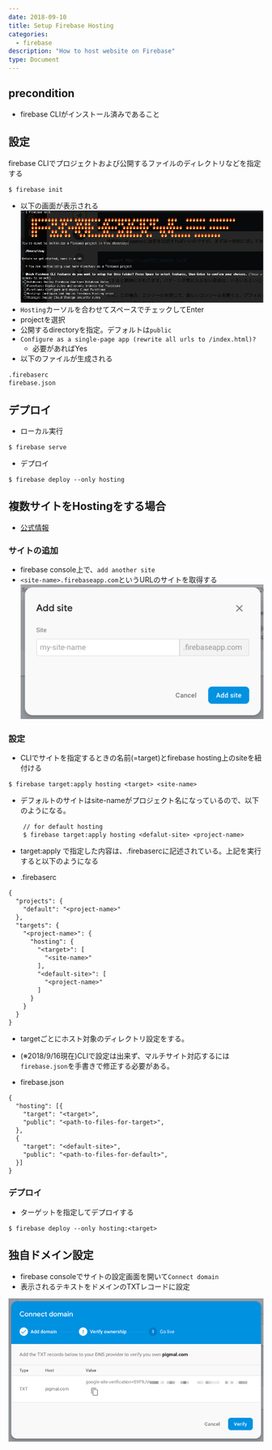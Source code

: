 ```yaml
---
date: 2018-09-10
title: Setup Firebase Hosting
categories:
  - firebase
description: "How to host website on Firebase"
type: Document
---
```


## precondition
- firebase CLIがインストール済みであること

## 設定
firebase CLIでプロジェクトおよび公開するファイルのディレクトリなどを指定する
```
$ firebase init
```
- 以下の画面が表示される
![Firebase CLI init](/images/post/firebase-cli-init.png)
- `Hosting`カーソルを合わせてスペースでチェックしてEnter
- projectを選択
- 公開するdirectoryを指定。デフォルトは`public`
- `Configure as a single-page app (rewrite all urls to /index.html)?`
  - 必要があればYes
- 以下のファイルが生成される

```
.firebaserc
firebase.json
```

## デプロイ
- ローカル実行
```
$ firebase serve
```
- デプロイ
```
$ firebase deploy --only hosting
```

## 複数サイトをHostingをする場合
- [公式情報](https://firebase.google.com/docs/hosting/multisites)

### サイトの追加
- firebase console上で、`add another site`
- `<site-name>.firebaseapp.com`というURLのサイトを取得する
![Firebase Hosting add site](/images/post/firebase-hosting-add-site.png)

### 設定


- CLIでサイトを指定するときの名前(=target)とfirebase hosting上のsiteを紐付ける
```
$ firebase target:apply hosting <target> <site-name>
```

- デフォルトのサイトはsite-nameがプロジェクト名になっているので、以下のようになる。
```
    // for default hosting
    $ firebase target:apply hosting <defalut-site> <project-name>
```

- target:apply で指定した内容は、.firebasercに記述されている。上記を実行すると以下のようになる

- .firebaserc
```
{
  "projects": {
    "default": "<project-name>"
  },
  "targets": {
    "<project-name>": {
      "hosting": {
        "<target>": [
          "<site-name>"
        ],
        "<default-site>": [
          "<project-name>"
        ]
      }
    }
  }
}
```

- targetごとにホスト対象のディレクトリ設定をする。
- (※2018/9/16現在)CLIで設定は出来ず、マルチサイト対応するには`firebase.json`を手書きで修正する必要がある。

- firebase.json
```
{
  "hosting": [{
    "target": "<target>",
    "public": "<path-to-files-for-target>",
  },
  {
    "target": "<default-site>",
    "public": "<path-to-files-for-default>",
  }]
}
```

### デプロイ

- ターゲットを指定してデプロイする
```
$ firebase deploy --only hosting:<target>
```

## 独自ドメイン設定
- firebase consoleでサイトの設定画面を開いて`Connect domain`
- 表示されるテキストをドメインのTXTレコードに設定

![Firebase Hosting original domain](/images/post/firebase-hosting-domain.png)

